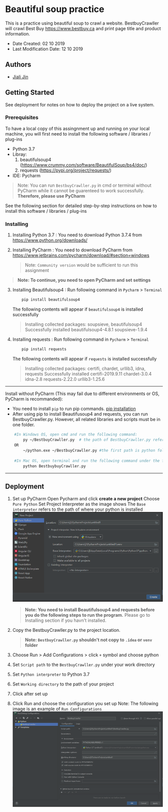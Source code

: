 # Beautiful soup practice
This is a practice using beautiful soup to crawl a website.
BestbuyCrawller will crawl Best Buy <https://www.bestbuy.ca> and print page title and product information.

* Date Created: 02 10 2019
* Last Modification Date: 12 10 2019

## Authors

* [Jiali Jin](jl548339@dal.ca)

## Getting Started

See deployment for notes on how to deploy the project on a live system.

### Prerequisites

To have a local copy of this assingnment up and running on your local machine, you will first need to install the following software / libraries / plug-ins

* Python 3.7
* Libray:
    1. beautifulsoup4 (https://www.crummy.com/software/BeautifulSoup/bs4/doc/)
    2. requests (https://pypi.org/project/requests/)
* IDE: Pycharm

>Note: You can run `BestbuyCrawller.py` in cmd or terminal without PyCharm while it cannot be guarenteed to work successfully. **Therefore, please use PyCharm**

See the following section for detailed step-by-step instructions on how to install this software / libraries / plug-ins

### Installing

1. Installing Python 3.7 : You need to download Python 3.7.4 from <https://www.python.org/downloads/> 

2. Installing PyCharm : You need to download PyCharm from <https://www.jetbrains.com/pycharm/download/#section=windows>
    >Note: `Community version` would be sufficient to run this assignment<br/>

>**Note: To continue, you need to open PyCharm and set settings**

3. Installing Beautifulsoup4 : 
    Run following command in `Pycharm` > `Terminal`

    ```bash
        pip install beautifulsoup4
    ```

    The following contents will appear if `beautifulsoup4` is installed successfully
    >Installing collected packages: soupsieve, beautifulsoup4
    >Successfully installed beautifulsoup4-4.8.1 soupsieve-1.9.4

4. Installing requests : 
    Run following command in `Pycharm` > `Terminal`

    ```bash
        pip install requests
    ```

    The following contents will appear if `requests` is installed successfully
    >Installing collected packages: certifi, chardet, urllib3, idna, requests
    >Successfully installed certifi-2019.9.11 chardet-3.0.4 idna-2.8 requests-2.22.0 urllib3-1.25.6

---
Install without PyCharm (This may fail due to different environments or OS, PyCharm is recommanded):
* You need to install `pip` to run pip commands. [pip installation](https://pip.pypa.io/en/stable/installing/)
* After using pip to install Beautifusoup4 and requests, you can run BestbuyCrawller.py. However, all related libraries and scripts must be in one folder.

```bash
    #In Windows OS, open cmd and run the following command:
        py ~/BestbuyCrawller.py  # the path of BestbuyCrawller.py refers to the folder path. This folder contains related libraries and scripts.
    OR
        ~/python.exe ~/BestbuyCrawller.py #the first path is python folder path, the second path is BestbuyCrawller.py's path.
    
    #In Mac OS, open terminal and run the following command under the folder that contains related libraries and scripts
        python BestbuybuyCrawller.py 
```
---

## Deployment

1. Set up PyCharm
   Open Pycharm and click **create a new project**
   Choose `Pure Python`
   Set Project Interpreter as the image shows
   The `Base interpreter` refers to the path of where your python is installed
   ![create a new project](./create_new_proj.PNG)

    >**Note: You need to install Beautifulsoup4 and requests before you do the following steps to run the program.**
    Please go to Installing section if you havn't installed.

2. Copy the BestbuyCrawller.py to the project location.

    >**Note: `BestbuyCrawller.py` shouldn't not copy to `.idea` or `venv` folder**

3. Choose Run > Add Configurations > click `+` symbol and choose python
4. Set `Script path` to the `BestbuyCrawller.py` under your work directory
5. Set `Python interpreter` to Python 3.7
6. Set `Working directory` to the path of your project
7. Click after set up
8. Click Run and choose the configuration you set up
   Note: The following image is an example of `Run Configurations`
   ![run_configurations](./run_config.PNG)
